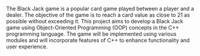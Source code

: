 The Black Jack game is a popular card game played between a player and a dealer. The objective of the game is to reach a card value as close to 21 as possible without exceeding it. This project aims to develop a Black Jack game using Object-Oriented Programming (OOP) concepts in the C++ programming language. The game will be implemented using various modules and will incorporate features of C++ to enhance functionality and user experience.
